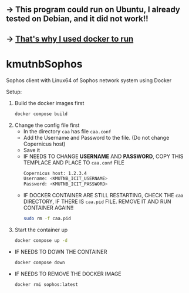 ## -> This program could run on Ubuntu, I already tested on Debian, and it did not work!! 
## -> <ins>That's why I used docker to run</ins>

# kmutnbSophos
Sophos client with Linux64 of Sophos network system using Docker

Setup:
1. Build the docker images first 
    ```bash
    docker compose build

2. Change the config file first
    - In the directory `caa` has file `caa.conf`
    - Add the Username and Password to the file. (Do not change Copernicus host)
    - Save it
    - IF NEEDS TO CHANGE <b>USERNAME</b> AND <b>PASSWORD</b>, COPY THIS TEMPLACE AND PLACE TO `caa.conf` FILE
        ```bash
        Copernicus host: 1.2.3.4
        Username: <KMUTNB_ICIT_USERNAME>
        Password: <KMUTNB_ICIT_PASSWORD>

    - IF DOCKER CONTAINER ARE STILL RESTARTING, CHECK THE `caa` DIRECTORY, IF THERE IS `caa.pid` FILE. REMOVE IT AND RUN CONTAINER AGAIN!!
        ```bash
        sudo rm -f caa.pid

3. Start the container up
    ```bash
    docker compose up -d

- IF NEEDS TO DOWN THE CONTAINER
    ```bash
    docker compose down

- IF NEEDS TO REMOVE THE DOCKER IMAGE
    ```bash
    docker rmi sophos:latest
